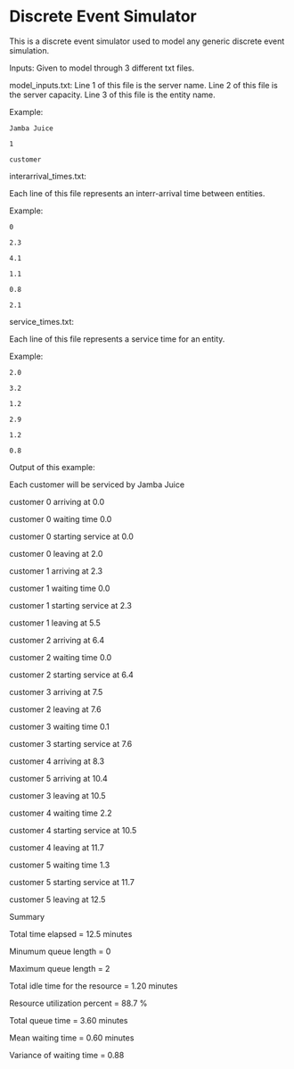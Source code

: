 # Discrete Event Simulator
This is a discrete event simulator used to model any generic discrete event simulation.

Inputs: Given to model through 3 different txt files.

model_inputs.txt: 
  Line 1 of this file is the server name.
  Line 2 of this file is the server capacity.
  Line 3 of this file is the entity name.
  
  Example:
  
    Jamba Juice
    
    1
    
    customer

interarrival_times.txt: 
 
 Each line of this file represents an interr-arrival time between entities.
  
  Example: 
  
    0 
    
    2.3
    
    4.1 
    
    1.1 
    
    0.8 
    
    2.1
    

service_times.txt:
  
  Each line of this file represents a service time for an entity.
  
  Example:
    
    2.0 
    
    3.2 
    
    1.2 
    
    2.9 
    
    1.2 
    
    0.8 
    
    
Output of this example:
 
 Each customer will be serviced by Jamba Juice

customer 0 arriving at 0.0

customer 0 waiting time 0.0

customer 0 starting service at 0.0

customer 0 leaving at 2.0

customer 1 arriving at 2.3

customer 1 waiting time 0.0

customer 1 starting service at 2.3

customer 1 leaving at 5.5

customer 2 arriving at 6.4

customer 2 waiting time 0.0

customer 2 starting service at 6.4

customer 3 arriving at 7.5

customer 2 leaving at 7.6

customer 3 waiting time 0.1

customer 3 starting service at 7.6

customer 4 arriving at 8.3

customer 5 arriving at 10.4

customer 3 leaving at 10.5

customer 4 waiting time 2.2

customer 4 starting service at 10.5

customer 4 leaving at 11.7

customer 5 waiting time 1.3

customer 5 starting service at 11.7

customer 5 leaving at 12.5



Summary

Total time elapsed = 12.5 minutes

Minumum queue length = 0

Maximum queue length = 2

Total idle time for the resource = 1.20 minutes

Resource utilization percent = 88.7 %

Total queue time = 3.60 minutes

Mean waiting time = 0.60 minutes

Variance of waiting time = 0.88


